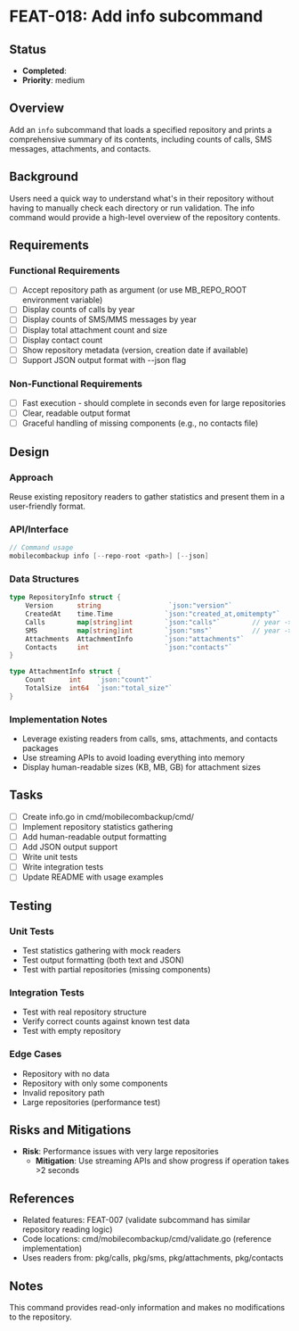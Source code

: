 # FEAT-018: Add info subcommand

## Status
- **Completed**: 
- **Priority**: medium

## Overview
Add an `info` subcommand that loads a specified repository and prints a comprehensive summary of its contents, including counts of calls, SMS messages, attachments, and contacts.

## Background
Users need a quick way to understand what's in their repository without having to manually check each directory or run validation. The info command would provide a high-level overview of the repository contents.

## Requirements
### Functional Requirements
- [ ] Accept repository path as argument (or use MB_REPO_ROOT environment variable)
- [ ] Display counts of calls by year
- [ ] Display counts of SMS/MMS messages by year
- [ ] Display total attachment count and size
- [ ] Display contact count
- [ ] Show repository metadata (version, creation date if available)
- [ ] Support JSON output format with --json flag

### Non-Functional Requirements
- [ ] Fast execution - should complete in seconds even for large repositories
- [ ] Clear, readable output format
- [ ] Graceful handling of missing components (e.g., no contacts file)

## Design
### Approach
Reuse existing repository readers to gather statistics and present them in a user-friendly format.

### API/Interface
```go
// Command usage
mobilecombackup info [--repo-root <path>] [--json]
```

### Data Structures
```go
type RepositoryInfo struct {
    Version      string                 `json:"version"`
    CreatedAt    time.Time             `json:"created_at,omitempty"`
    Calls        map[string]int        `json:"calls"`        // year -> count
    SMS          map[string]int        `json:"sms"`          // year -> count  
    Attachments  AttachmentInfo        `json:"attachments"`
    Contacts     int                   `json:"contacts"`
}

type AttachmentInfo struct {
    Count      int    `json:"count"`
    TotalSize  int64  `json:"total_size"`
}
```

### Implementation Notes
- Leverage existing readers from calls, sms, attachments, and contacts packages
- Use streaming APIs to avoid loading everything into memory
- Display human-readable sizes (KB, MB, GB) for attachment sizes

## Tasks
- [ ] Create info.go in cmd/mobilecombackup/cmd/
- [ ] Implement repository statistics gathering
- [ ] Add human-readable output formatting
- [ ] Add JSON output support
- [ ] Write unit tests
- [ ] Write integration tests
- [ ] Update README with usage examples

## Testing
### Unit Tests
- Test statistics gathering with mock readers
- Test output formatting (both text and JSON)
- Test with partial repositories (missing components)

### Integration Tests
- Test with real repository structure
- Verify correct counts against known test data
- Test with empty repository

### Edge Cases
- Repository with no data
- Repository with only some components
- Invalid repository path
- Large repositories (performance test)

## Risks and Mitigations
- **Risk**: Performance issues with very large repositories
  - **Mitigation**: Use streaming APIs and show progress if operation takes >2 seconds

## References
- Related features: FEAT-007 (validate subcommand has similar repository reading logic)
- Code locations: cmd/mobilecombackup/cmd/validate.go (reference implementation)
- Uses readers from: pkg/calls, pkg/sms, pkg/attachments, pkg/contacts

## Notes
This command provides read-only information and makes no modifications to the repository.